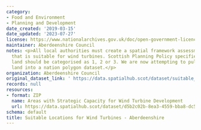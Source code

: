 ```yaml
---
category:
- Food and Environment
- Planning and Development
date_created: '2019-03-15'
date_updated: '2023-07-27'
license: https://www.nationalarchives.gov.uk/doc/open-government-licence/version/3/
maintainer: Aberdeenshire Council
notes: <p>All local authorities must create a spatial framework assessment of land
  that is suitable for wind turbines. Scottish Planning Policy specifies that the
  land should be categorised as 1, 2 or 3. We are now attempting to pull all of that
  land into a nation polygon dataset.</p>
organization: Aberdeenshire Council
original_dataset_link: ' https://data.spatialhub.scot/dataset/suitable_locations_for_wind_turbines-as'
records: null
resources:
- format: ZIP
  name: Areas with Strategic Capacity for Wind Turbine Development
  url: https://data.spatialhub.scot/dataset/d5b2c02b-8ea3-4559-bba8-dc5d15bdaaab/resource/7f2f9810-80d5-4358-be3b-f8cb0d29dd7d/download/ascwt.zip
schema: default
title: Suitable Locations for Wind Turbines - Aberdeenshire
---
```


